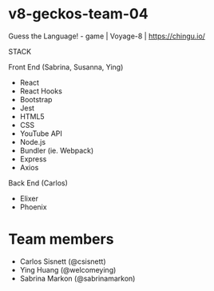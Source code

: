 # v8-geckos-team-04
Guess the Language! - game | Voyage-8 | https://chingu.io/

STACK

Front End (Sabrina, Susanna, Ying)
- React
- React Hooks
- Bootstrap
- Jest
- HTML5
- CSS
- YouTube API
- Node.js
- Bundler (ie. Webpack)
- Express
- Axios

Back End (Carlos)
- Elixer
- Phoenix

# Team members
- Carlos Sisnett (@csisnett)
- Ying Huang (@welcomeying)
- Sabrina Markon (@sabrinamarkon)

